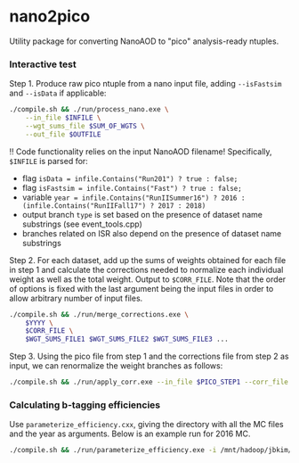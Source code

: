 # nano2pico

Utility package for converting NanoAOD to "pico" analysis-ready ntuples.

### Interactive test

Step 1. Produce raw pico ntuple from a nano input file, adding `--isFastsim` and `--isData` if applicable:

~~~~bash
./compile.sh && ./run/process_nano.exe \
    --in_file $INFILE \
    --wgt_sums_file $SUM_OF_WGTS \
    --out_file $OUTFILE
~~~~

:bangbang: Code functionality relies on the input NanoAOD filename! Specifically, `$INFILE` is parsed for:

* flag `isData = infile.Contains("Run201") ? true : false;`
* flag `isFastsim = infile.Contains("Fast") ? true : false;`
* variable `year = infile.Contains("RunIISummer16") ? 2016 : (infile.Contains("RunIIFall17") ? 2017 : 2018)`
* output branch `type` is set based on the presence of dataset name substrings (see event_tools.cpp)
* branches related on ISR also depend on the presence of dataset name substrings

Step 2. For each dataset, add up the sums of weights obtained for each file in step 1 and calculate the corrections needed to normalize each individual weight as well as the total weight. Output to `$CORR_FILE`. Note that the order of options is fixed with the last argument being the input files in order to allow arbitrary number of input files.

~~~~bash
./compile.sh && ./run/merge_corrections.exe \
    $YYYY \
    $CORR_FILE \
    $WGT_SUMS_FILE1 $WGT_SUMS_FILE2 $WGT_SUMS_FILE3 ...
~~~~

Step 3. Using the pico file from step 1 and the corrections file from step 2 as input, we can renormalize the weight branches as follows:

~~~~bash
./compile.sh && ./run/apply_corr.exe --in_file $PICO_STEP1 --corr_file $CORR_STEP2 --out_file $OUTFILE
~~~~

### Calculating b-tagging efficiencies

Use `parameterize_efficiency.cxx`, giving the directory with all the MC files and the year as arguments. Below is an example run for 2016 MC.

~~~~bash
./compile.sh && ./run/parameterize_efficiency.exe -i /mnt/hadoop/jbkim/2019_09_30/2016/mc/ -y 2016
~~~~
